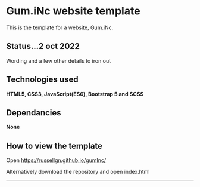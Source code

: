 # Gum.iNc website template

This is the template for a website, Gum.iNc.

## Status...2 oct 2022

Wording and a few other details to iron out

## Technologies used

**HTML5, CSS3, JavaScript(ES6), Bootstrap 5 and SCSS**

## Dependancies

**None**

## How to view the template

Open https://russellgn.github.io/gumInc/

Alternatively download the repository and open index.html

---

